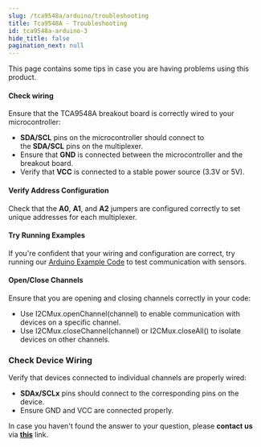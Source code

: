 ```yaml
---
slug: /tca9548a/arduino/troubleshooting
title: Tca9548A - Troubleshooting
id: tca9548a-arduino-3
hide_title: false
pagination_next: null
---
```


This page contains some tips in case you are having problems using this product.

<ExpandableSection title="The I2C communication won't initialize!">

#### Check wiring
Ensure that the TCA9548A breakout board is correctly wired to your microcontroller:

*   **SDA/SCL** pins on the microcontroller should connect to the **SDA/SCL** pins on the multiplexer.  
*   Ensure that **GND** is connected between the microcontroller and the breakout board.  
*   Verify that **VCC** is connected to a stable power source (3.3V or 5V).
  
#### Verify Address Configuration
Check that the **A0**, **A1**, and **A2** jumpers are configured correctly to set unique addresses for each multiplexer.

#### Try Running Examples

If you're confident that your wiring and configuration are correct, try running our [Arduino Example Code](tca9548a_arduino_2.md#full-example) to test communication with sensors.

</ExpandableSection>

<ExpandableSection title="I can't access devices on specific channels!">

#### Open/Close Channels

Ensure that you are opening and closing channels correctly in your code:

*   Use I2CMux.openChannel(channel) to enable communication with devices on a specific channel.   
*   Use I2CMux.closeChannel(channel) or I2CMux.closeAll() to isolate devices on other channels.
  
### Check Device Wiring

Verify that devices connected to individual channels are properly wired:

*   **SDAx/SCLx** pins should connect to the corresponding pins on the device.
*   Ensure GND and VCC are connected properly.

</ExpandableSection>




<InfoBox>In case you haven't found the answer to your question, please **contact us** via [**this**](https://soldered.com/contact/) link.</InfoBox>